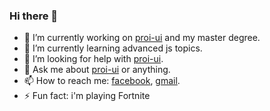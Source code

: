 ### Hi there 👋

- 🔭 I’m currently working on [proi-ui](https://github.com/specialdoom/proi-ui) and my master degree.
- 🌱 I’m currently learning advanced js topics.
- 🤔 I’m looking for help with [proi-ui](https://github.com/specialdoom/proi-ui).
- 💬 Ask me about [proi-ui](https://github.com/specialdoom/proi-ui) or anything.
- 📫 How to reach me: [facebook](https://www.facebook.com/bledeabogdan), [gmail](mailto:bledea.bogdan97@gmail.com).
- ⚡ Fun fact: i'm playing Fortnite 
